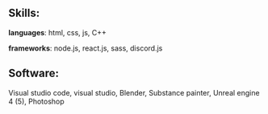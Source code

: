 ## Skills:
**languages**: html, css, js, C++

**frameworks**: node.js, react.js, sass, discord.js

## Software:
Visual studio code, visual studio, Blender, Substance painter, Unreal engine 4 (5), Photoshop

